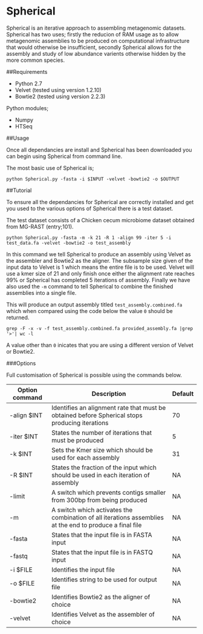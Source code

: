 # Spherical

Spherical is an iterative approach to assembling metagenomic datasets. Spherical has two uses; firstly the reducion of RAM usage as to allow metagenomic assemblies to be produced on computational infrastructure that would otherwise be insufficient, secondly Spherical allows for the assembly and study of low abundance varients otherwise hidden by the more common species.



##Requirements

- Python 2.7
- Velvet (tested using version 1.2.10)
- Bowtie2 (tested using version 2.2.3)

Python modules;
- Numpy
- HTSeq



##Usage

Once all dependancies are install and Spherical has been downloaded you can begin using Spherical from command line.

The most basic use of Spherical is;
```
python Spherical.py -fasta -i $INPUT -velvet -bowtie2 -o $OUTPUT

```

##Tutorial

To ensure all the dependancies for Spherical are correctly installed and get you used to the various options of Spherical there is a test dataset.

The test dataset consists of a Chicken cecum microbiome dataset obtained from MG-RAST (entry;101).

```
python Spherical.py -fasta -m -k 21 -R 1 -align 99 -iter 5 -i test_data.fa -velvet -bowtie2 -o test_assembly

```
In this command we tell Spherical to produce an assembly using Velvet as the assembler and Bowtie2 as the aligner. The subsample size given of the  input data to Velvet is 1 which means the entire file is to be used. Velvet will use a kmer size of 21 and only finish once either the alignment rate reaches 99% or Spherical has completed 5 iterations of assembly. Finally we have also used the `-m` command to tell Spherical to combine the finished assemblies into a single file.

This will produce an output assembly titled `test_assembly.combined.fa` which when compared using the code below the value `0` should be returned.
```
grep -F -x -v -f test_assembly.combined.fa provided_assembly.fa |grep '>'| wc -l
```

A value other than `0` inicates that you are using a different version of Velvet or Bowtie2.


###Options

Full customisation of Spherical is possible using the commands below.

| Option command| Description                                                                                              | Default |
| ------------- | -------------------------------------------------------------------------------------------------------- | ------- |
|-align $INT    | Identifies an alignment rate that must be obtained before Spherical stops producing iterations           | 70      |
| -iter $INT    | States the number of iterations that must be produced                                                    | 5       |
| -k $INT       | Sets the Kmer size which should be used for each assembly                                                | 31      |
| -R $INT       | States the fraction of the input which should be used in each iteration of assembly                      | NA      |
| -limit        | A switch which prevents contigs smaller from 300bp from being produced                                   | NA      |
| -m            | A switch which activates the combination of all iterations assemblies at the end to produce a final file | NA      |
| -fasta        | States that the input file is in FASTA input                                                             | NA      |
| -fastq        | States that the input file is in FASTQ input                                                             | NA      |
| -i  $FILE     | Identifies the input file                                                                                | NA      |
| -o $FILE      | Identifies string to be used for output file                                                             | NA      |
| -bowtie2      | Identifies Bowtie2 as the aligner of choice                                                              | NA      |
| -velvet       | Identifies Velvet as the assembler of choice                                                             | NA      |





